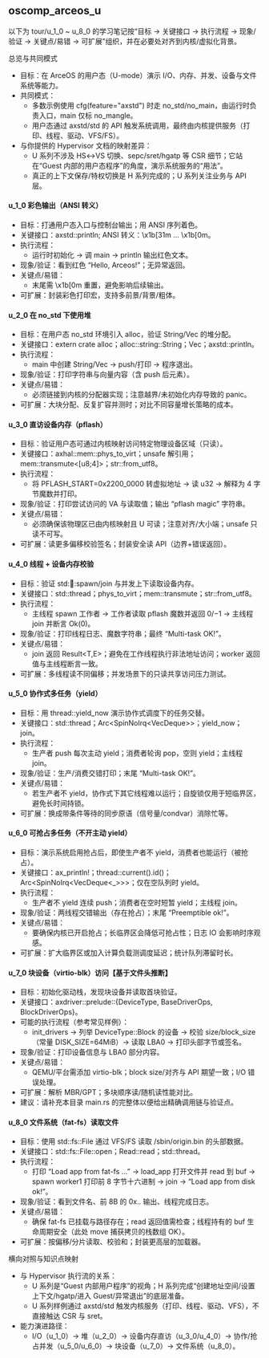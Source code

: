 ## oscomp_arceos_u

以下为 tour/u_1_0 ~ u_8_0 的学习笔记按“目标 → 关键接口 → 执行流程 → 现象/验证 → 关键点/易错 → 可扩展”组织，并在必要处对齐到内核/虚拟化背景。

总览与共同模式
- 目标：在 ArceOS 的用户态（U-mode）演示 I/O、内存、并发、设备与文件系统等能力。
- 共同模式：
  - 多数示例使用 cfg(feature="axstd") 时走 no_std/no_main，由运行时负责入口，main 仅标 no_mangle。
  - 用户态通过 axstd/std 的 API 触发系统调用，最终由内核提供服务（打印、线程、驱动、VFS/FS）。
- 与你提供的 Hypervisor 文档的映射差异：
  - U 系列不涉及 HS↔VS 切换、sepc/sret/hgatp 等 CSR 细节；它站在“Guest 内部的用户态程序”的角度，演示系统服务的“用法”。
  - 真正的上下文保存/特权切换是 H 系列完成的；U 系列关注业务与 API 层。

#### u_1_0 彩色输出（ANSI 转义）

- 目标：打通用户态入口与控制台输出；用 ANSI 序列着色。
- 关键接口：axstd::println; ANSI 转义：\x1b[31m ... \x1b[0m。
- 执行流程：
  - 运行时初始化 → 调 main → println 输出红色文本。
- 现象/验证：看到红色 “Hello, Arceos!”；无异常返回。
- 关键点/易错：
  - 末尾需 \x1b[0m 重置，避免影响后续输出。
- 可扩展：封装彩色打印宏，支持多前景/背景/粗体。

#### u_2_0 在 no_std 下使用堆

- 目标：在用户态 no_std 环境引入 alloc，验证 String/Vec 的堆分配。
- 关键接口：extern crate alloc；alloc::string::String；Vec；axstd::println。
- 执行流程：
  - main 中创建 String/Vec → push/打印 → 程序退出。
- 现象/验证：打印字符串与向量内容（含 push 后元素）。
- 关键点/易错：
  - 必须链接到内核的分配器实现；注意越界/未初始化内存导致的 panic。
- 可扩展：大块分配、反复扩容并测时；对比不同容量增长策略的成本。

#### u_3_0 直访设备内存（pflash）

- 目标：验证用户态可通过内核映射访问特定物理设备区域（只读）。
- 关键接口：axhal::mem::phys_to_virt；unsafe 解引用；mem::transmute<[u8;4]>；str::from_utf8。
- 执行流程：
  - 将 PFLASH_START=0x2200_0000 转虚拟地址 → 读 u32 → 解释为 4 字节魔数并打印。
- 现象/验证：打印尝试访问的 VA 与读取值；输出 “pflash magic” 字符串。
- 关键点/易错：
  - 必须确保该物理区已由内核映射且 U 可读；注意对齐/大小端；unsafe 只读不可写。
- 可扩展：读更多偏移校验签名；封装安全读 API（边界+错误返回）。

#### u_4_0 线程 + 设备内存校验

- 目标：验证 std::thread::spawn/join 与并发上下读取设备内存。
- 关键接口：std::thread；phys_to_virt；mem::transmute；str::from_utf8。
- 执行流程：
  - 主线程 spawn 工作者 → 工作者读取 pflash 魔数并返回 0/−1 → 主线程 join 并断言 Ok(0)。
- 现象/验证：打印线程日志、魔数字符串；最终 “Multi-task OK!”。
- 关键点/易错：
  - join 返回 Result<T,E>；避免在工作线程执行非法地址访问；worker 返回值与主线程断言一致。
- 可扩展：多线程读不同偏移；并发场景下的只读共享访问压力测试。

#### u_5_0 协作式多任务（yield）

- 目标：用 thread::yield_now 演示协作式调度下的任务交替。
- 关键接口：std::thread；Arc<SpinNoIrq<VecDeque<usize>>>；yield_now；join。
- 执行流程：
  - 生产者 push 每次主动 yield；消费者轮询 pop，空则 yield；主线程 join。
- 现象/验证：生产/消费交错打印；末尾 “Multi-task OK!”。
- 关键点/易错：
  - 若生产者不 yield，协作式下其它线程难以运行；自旋锁仅用于短临界区，避免长时间持锁。
- 可扩展：换成带条件等待的同步原语（信号量/condvar）消除忙等。

#### u_6_0 可抢占多任务（不开主动 yield）

- 目标：演示系统启用抢占后，即使生产者不 yield，消费者也能运行（被抢占）。
- 关键接口：ax_println!；thread::current().id()；Arc<SpinNoIrq<VecDeque<_>>>；仅在空队列时 yield。
- 执行流程：
  - 生产者不 yield 连续 push；消费者在空时短暂 yield；主线程 join。
- 现象/验证：两线程交错输出（存在抢占）；末尾 “Preemptible ok!”。
- 关键点/易错：
  - 要确保内核已开启抢占；长临界区会降低可抢占性；日志 IO 会影响时序观感。
- 可扩展：扩大临界区或加入计算负载测调度延迟；统计队列滞留时长。

#### u_7_0 块设备（virtio-blk）访问【基于文件头推断】

- 目标：初始化驱动栈，发现块设备并读取首块验证。
- 关键接口：axdriver::prelude::{DeviceType, BaseDriverOps, BlockDriverOps}。
- 可能的执行流程（参考常见样例）：
  - init_drivers → 列举 DeviceType::Block 的设备 → 校验 size/block_size（常量 DISK_SIZE=64MiB）→ 读取 LBA0 → 打印头部字节或签名。
- 现象/验证：打印设备信息与 LBA0 部分内容。
- 关键点/易错：
  - QEMU/平台需添加 virtio-blk；block size/对齐与 API 期望一致；I/O 错误处理。
- 可扩展：解析 MBR/GPT；多块顺序读/随机读性能对比。
- 建议：请补充本目录 main.rs 的完整体以便给出精确调用链与验证点。

#### u_8_0 文件系统（fat-fs）读取文件

- 目标：使用 std::fs::File 通过 VFS/FS 读取 /sbin/origin.bin 的头部数据。
- 关键接口：std::fs::File::open；Read::read；std::thread。
- 执行流程：
  - 打印 “Load app from fat-fs ...” → load_app 打开文件并 read 到 buf → spawn worker1 打印前 8 字节十六进制 → join → “Load app from disk ok!”。
- 现象/验证：看到文件名、前 8B 的 0x.. 输出、线程完成日志。
- 关键点/易错：
  - 确保 fat-fs 已挂载与路径存在；read 返回值需检查；线程持有的 buf 生命周期安全（此处 move 捕获拷贝的栈数组 OK）。
- 可扩展：按偏移/分片读取、校验和；封装更高层的加载器。

横向对照与知识点映射
- 与 Hypervisor 执行流的关系：
  - U 系列是“Guest 内部用户程序”的视角；H 系列完成“创建地址空间/设置上下文/hgatp/进入 Guest/异常退出”的底层准备。
  - U 系列样例通过 axstd/std 触发内核服务（打印、线程、驱动、VFS），不直接触达 CSR 与 sret。
- 能力演进路径：
  - I/O（u_1_0）→ 堆（u_2_0）→ 设备内存直访（u_3_0/u_4_0）→ 协作/抢占并发（u_5_0/u_6_0）→ 块设备（u_7_0）→ 文件系统（u_8_0）。

